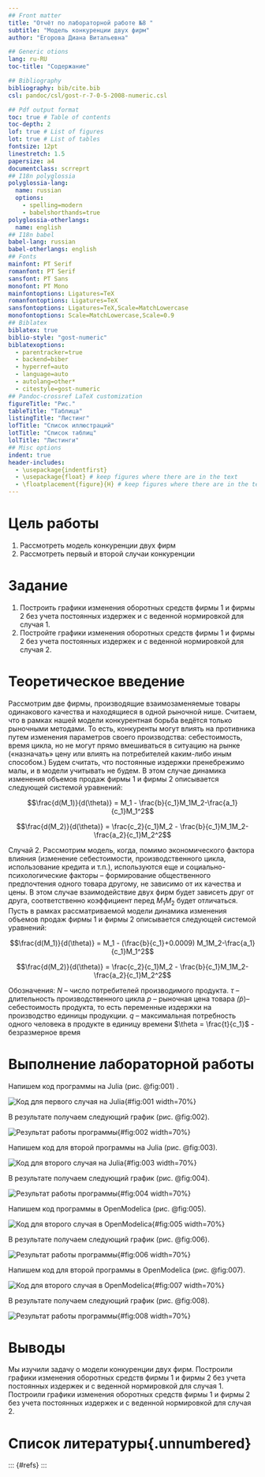 ```yaml
---
## Front matter
title: "Отчёт по лабораторной работе №8 "
subtitle: "Модель конкуренции двух фирм"
author: "Егорова Диана Витальевна"

## Generic otions
lang: ru-RU
toc-title: "Содержание"

## Bibliography
bibliography: bib/cite.bib
csl: pandoc/csl/gost-r-7-0-5-2008-numeric.csl

## Pdf output format
toc: true # Table of contents
toc-depth: 2
lof: true # List of figures
lot: true # List of tables
fontsize: 12pt
linestretch: 1.5
papersize: a4
documentclass: scrreprt
## I18n polyglossia
polyglossia-lang:
  name: russian
  options:
	- spelling=modern
	- babelshorthands=true
polyglossia-otherlangs:
  name: english
## I18n babel
babel-lang: russian
babel-otherlangs: english
## Fonts
mainfont: PT Serif
romanfont: PT Serif
sansfont: PT Sans
monofont: PT Mono
mainfontoptions: Ligatures=TeX
romanfontoptions: Ligatures=TeX
sansfontoptions: Ligatures=TeX,Scale=MatchLowercase
monofontoptions: Scale=MatchLowercase,Scale=0.9
## Biblatex
biblatex: true
biblio-style: "gost-numeric"
biblatexoptions:
  - parentracker=true
  - backend=biber
  - hyperref=auto
  - language=auto
  - autolang=other*
  - citestyle=gost-numeric
## Pandoc-crossref LaTeX customization
figureTitle: "Рис."
tableTitle: "Таблица"
listingTitle: "Листинг"
lofTitle: "Список иллюстраций"
lotTitle: "Список таблиц"
lolTitle: "Листинги"
## Misc options
indent: true
header-includes:
  - \usepackage{indentfirst}
  - \usepackage{float} # keep figures where there are in the text
  - \floatplacement{figure}{H} # keep figures where there are in the text
---
```


# Цель работы

1. Рассмотреть модель конкуренции двух фирм
2. Рассмотреть первый и второй случаи конкуренции

# Задание

1. Построить графики изменения оборотных средств фирмы 1 и фирмы 2 без
учета постоянных издержек и с веденной нормировкой для случая 1.
2. Постройте графики изменения оборотных средств фирмы 1 и фирмы 2 без
учета постоянных издержек и с веденной нормировкой для случая 2.


# Теоретическое введение

Рассмотрим две фирмы, производящие взаимозаменяемые товары
одинакового качества и находящиеся в одной рыночной нише. Считаем, что в рамках
нашей модели конкурентная борьба ведётся только рыночными методами. То есть,
конкуренты могут влиять на противника путем изменения параметров своего
производства: себестоимость, время цикла, но не могут прямо вмешиваться в
ситуацию на рынке («назначать» цену или влиять на потребителей каким-либо иным
способом.) Будем считать, что постоянные издержки пренебрежимо малы, и в
модели учитывать не будем. В этом случае динамика изменения объемов продаж
фирмы 1 и фирмы 2 описывается следующей системой уравнений:

$$\frac{d(M_1)}{d(\theta)} = M_1 - \frac{b}{c_1}M_1M_2-\frac{a_1}{c_1}M_1^2$$

$$\frac{d(M_2)}{d(\theta)} = \frac{c_2}{c_1}M_2 - \frac{b}{c_1}M_1M_2-\frac{a_2}{c_1}M_2^2$$

Случай 2. Рассмотрим модель, когда, помимо экономического фактора
влияния (изменение себестоимости, производственного цикла, использование
кредита и т.п.), используются еще и социально-психологические факторы –
формирование общественного предпочтения одного товара другому, не зависимо от
их качества и цены. В этом случае взаимодействие двух фирм будет зависеть друг
от друга, соответственно коэффициент перед $M_1M_2$
будет отличаться. Пусть в рамках рассматриваемой модели динамика изменения объемов продаж фирмы 1 и
фирмы 2 описывается следующей системой уравнений:

$$\frac{d(M_1)}{d(\theta)} = M_1 - (\frac{b}{c_1}+0.0009) M_1M_2-\frac{a_1}{c_1}M_1^2$$

$$\frac{d(M_2)}{d(\theta)} = \frac{c_2}{c_1}M_2 - \frac{b}{c_1}M_1M_2-\frac{a_2}{c_1}M_2^2$$

Обозначения:
$N$ – число потребителей производимого продукта.
$\tau$ – длительность производственного цикла
$p$ – рыночная цена товара
$\widetilde(p)$– себестоимость продукта, то есть переменные издержки на производство единицы
продукции.
$q$ – максимальная потребность одного человека в продукте в единицу времени
$\theta = \frac{t}{c_1}$ - безразмерное время

# Выполнение лабораторной работы

Напишем код программы на Julia (рис. @fig:001) .

![Код для первого случая на Julia](image/1.png){#fig:001 width=70%}

В результате получаем следующий график (рис. @fig:002).

![Результат работы программы](image/2.png){#fig:002 width=70%}

Напишем код для второй программы на Julia (рис. @fig:003).

![Код для второго случая на Julia](image/3.png){#fig:003 width=70%}

В результате получаем следующий график (рис. @fig:004).

![Результат работы программы](image/4.png){#fig:004 width=70%}

Напишем код программы в OpenModelica (рис. @fig:005).

![Код для второго случая в OpenModelica](image/5.png){#fig:005 width=70%}

В результате получаем следующий график (рис. @fig:006).

![Результат работы программы](image/6.png){#fig:006 width=70%}

Напишем код для второй программы в OpenModelica (рис. @fig:007).

![Код для второго случая в OpenModelica](image/7.png){#fig:007 width=70%}

В результате получаем следующий график (рис. @fig:008).

![Результат работы программы](image/8.png){#fig:008 width=70%}

# Выводы

Мы изучили задачу о модели конкуренции двух фирм. Построили графики изменения оборотных средств фирмы 1 и фирмы 2 без
учета постоянных издержек и с веденной нормировкой для случая 1. Построили графики изменения оборотных средств фирмы 1 и фирмы 2 без
учета постоянных издержек и с веденной нормировкой для случая 2.

# Список литературы{.unnumbered}

::: {#refs}
:::
